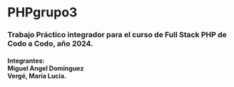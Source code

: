 # PHPgrupo3

<h3>Trabajo Práctico integrador para el curso de Full Stack PHP de Codo a Codo, año 2024.</h3>

<h4>Integrantes:<br>
Miguel Angel Dominguez<br>
Vergé, Maria Lucia.</h4>
